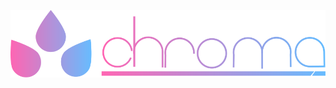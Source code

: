 <div align="center">

  ![](https://github.com/GitbyteMaster/chroma-lang/blob/main/src/fullogo.svg)
  
</div>
